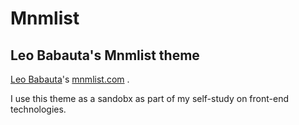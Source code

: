 # Mnmlist
<h2>Leo Babauta's Mnmlist theme</h2>

 [Leo Babauta](http://leobabauta.com/)'s [mnmlist.com](http://mnmlist.com/theme)
.

I use this theme as a sandobx as part of my self-study on front-end technologies.
